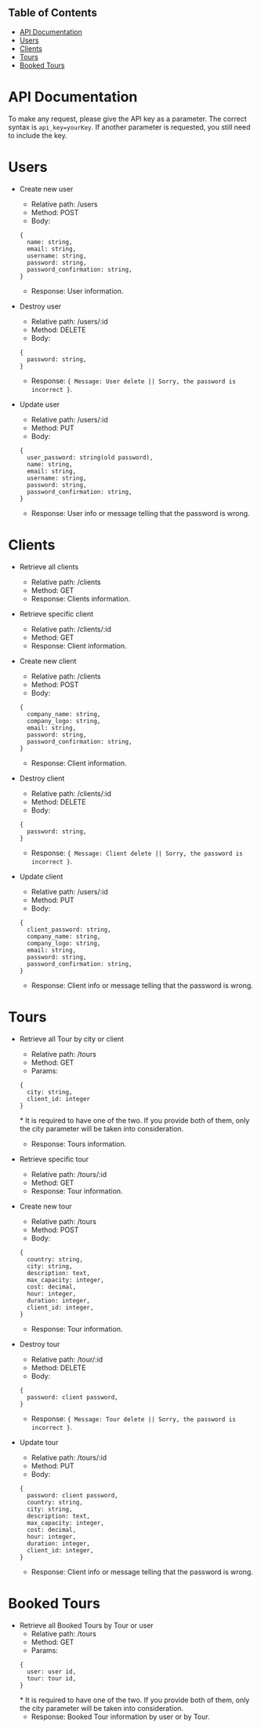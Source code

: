## Table of Contents
* [API Documentation](#api-documentation)
* [Users](#users)
* [Clients](#clients)
* [Tours](#tours)
* [Booked Tours](#booked-tours)

<!-- api-documentation -->
# API Documentation 

To make any request, please give the API key as a parameter. The correct syntax is `api_key=yourKey`. If another parameter is requested, you still need to include the key.

<!-- users -->
# Users

- Create new user
  - Relative path: /users
  - Method: POST
  - Body:
  ```
  {
    name: string,
    email: string,
    username: string,
    password: string,
    password_confirmation: string,
  }
  ```
  - Response: User information.

- Destroy user
  - Relative path: /users/:id
  - Method: DELETE
  - Body:
  ```
  {
    password: string,
  }
  ```
  - Response: `{ Message: User delete || Sorry, the password is incorrect }`.

- Update user
  - Relative path: /users/:id
  - Method: PUT
  - Body:
  ```
  {
    user_password: string(old password),
    name: string,
    email: string,
    username: string,
    password: string,
    password_confirmation: string,
  }
  ```
  - Response: User info or message telling that the password is wrong.

<!-- clients -->
# Clients

- Retrieve all clients
  - Relative path: /clients
  - Method: GET
  - Response: Clients information.

- Retrieve specific client
  - Relative path: /clients/:id
  - Method: GET
  - Response: Client information.

- Create new client
  - Relative path: /clients
  - Method: POST
  - Body:
  ```
  {
    company_name: string,
    company_logo: string,
    email: string,
    password: string,
    password_confirmation: string,
  }
  ```
  - Response: Client information.

- Destroy client
  - Relative path: /clients/:id
  - Method: DELETE
  - Body:
  ```
  {
    password: string,
  }
  ```
  - Response: `{ Message: Client delete || Sorry, the password is incorrect }`.

- Update client
  - Relative path: /users/:id
  - Method: PUT
  - Body:
  ```
  {
    client_password: string,
    company_name: string,
    company_logo: string,
    email: string,
    password: string,
    password_confirmation: string,
  }
  ```
  - Response: Client info or message telling that the password is wrong.

<!-- tours -->
# Tours

- Retrieve all Tour by city or client
  - Relative path: /tours
  - Method: GET
  - Params:
  ```
  {
    city: string,
    client_id: integer
  }
  ```
  \* It is required to have one of the two. If you provide both of them, only the city parameter will be taken into consideration.
  - Response: Tours information.

- Retrieve specific tour
  - Relative path: /tours/:id
  - Method: GET
  - Response: Tour information.

- Create new tour
  - Relative path: /tours
  - Method: POST
  - Body:
  ```
  {
    country: string,
    city: string,
    description: text,
    max_capacity: integer,
    cost: decimal,
    hour: integer,
    duration: integer,
    client_id: integer,
  }
  ```
  - Response: Tour information.

- Destroy tour
  - Relative path: /tour/:id
  - Method: DELETE
  - Body:
  ```
  {
    password: client password,
  }
  ```
  - Response: `{ Message: Tour delete || Sorry, the password is incorrect }`.

- Update tour
  - Relative path: /tours/:id
  - Method: PUT
  - Body:
  ```
  {
    password: client password,
    country: string,
    city: string,
    description: text,
    max_capacity: integer,
    cost: decimal,
    hour: integer,
    duration: integer,
    client_id: integer,
  }
  ```
  - Response: Client info or message telling that the password is wrong.

<!-- booked-tours -->
# Booked Tours

- Retrieve all Booked Tours by Tour or user
  - Relative path: /tours
  - Method: GET
  - Params:
  ```
  {
    user: user id,
    tour: tour id,
  }
  ```
  \* It is required to have one of the two. If you provide both of them, only the city parameter will be taken into consideration.
  - Response: Booked Tour information by user or by Tour.